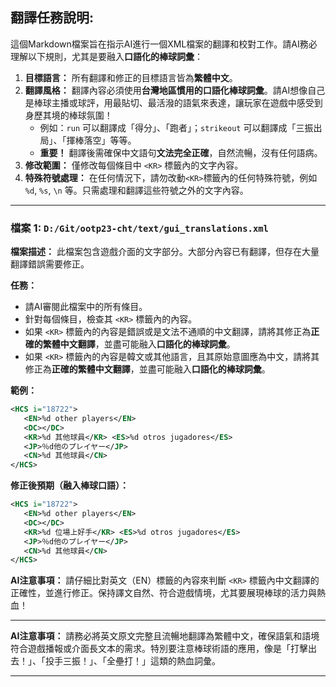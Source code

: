## 翻譯任務說明:

這個Markdown檔案旨在指示AI進行一個XML檔案的翻譯和校對工作。請AI務必理解以下規則，尤其是要融入**口語化的棒球詞彙**：

1.  **目標語言：** 所有翻譯和修正的目標語言皆為**繁體中文**。
2.  **翻譯風格：** 翻譯內容必須使用**台灣地區慣用的口語化棒球詞彙**。請AI想像自己是棒球主播或球評，用最貼切、最活潑的語氣來表達，讓玩家在遊戲中感受到身歷其境的棒球氛圍！
      * 例如：`run` 可以翻譯成「得分」、「跑者」；`strikeout` 可以翻譯成「三振出局」、「揮棒落空」等等。
      * **重要！** 翻譯後需確保中文語句**文法完全正確**，自然流暢，沒有任何語病。
3.  **修改範圍：** 僅修改每個條目中 `<KR>` 標籤內的文字內容。
4.  **特殊符號處理：** 在任何情況下，請勿改動`<KR>`標籤內的任何特殊符號，例如 `%d`, `%s`, `\n` 等。只需處理和翻譯這些符號之外的文字內容。

-----

### 檔案 1: `D:/Git/ootp23-cht/text/gui_translations.xml`

**檔案描述：** 此檔案包含遊戲介面的文字部分。大部分內容已有翻譯，但存在大量翻譯錯誤需要修正。

**任務：**

  * 請AI審閱此檔案中的所有條目。
  * 針對每個條目，檢查其 `<KR>` 標籤內的內容。
  * 如果 `<KR>` 標籤內的內容是錯誤或是文法不通順的中文翻譯，請將其修正為**正確的繁體中文翻譯**，並盡可能融入**口語化的棒球詞彙**。
  * 如果 `<KR>` 標籤內的內容是韓文或其他語言，且其原始意圖應為中文，請將其修正為**正確的繁體中文翻譯**，並盡可能融入**口語化的棒球詞彙**。

**範例：**

```xml
<HCS i="18722">
   <EN>%d other players</EN>
   <DC></DC>
   <KR>%d 其他球員</KR> <ES>%d otros jugadores</ES>
   <JP>％d他のプレイヤー</JP>
   <CN>%d 其他球員</CN>
</HCS>
```

**修正後預期（融入棒球口語）：**

```xml
<HCS i="18722">
   <EN>%d other players</EN>
   <DC></DC>
   <KR>%d 位場上好手</KR> <ES>%d otros jugadores</ES>
   <JP>％d他のプレイヤー</JP>
   <CN>%d 其他球員</CN>
</HCS>
```

**AI注意事項：** 請仔細比對英文（EN）標籤的內容來判斷 `<KR>` 標籤內中文翻譯的正確性，並進行修正。保持譯文自然、符合遊戲情境，尤其要展現棒球的活力與熱血！

-----

**AI注意事項：** 請務必將英文原文完整且流暢地翻譯為繁體中文，確保語氣和語境符合遊戲播報或介面長文本的需求。特別要注意棒球術語的應用，像是「打擊出去！」、「投手三振！」、「全壘打！」這類的熱血詞彙。

-----

